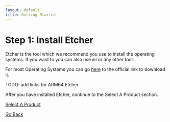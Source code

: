 ```yaml
---
layout: default
title: Getting Started
---
```


# Step 1: Install Etcher
Etcher is the tool which we recommend you use to install the operating systems.
If you want to you can also use `dd` or any other tool.

For most Operating Systems you can go [here](https://www.balena.io/etcher/) to the official link to download it.

TODO: add links for ARM64 Etcher

After you have installed Etcher, continue to the Select A Product section.

[Select A Product](select-a-product.html)


[Go Back](./)
